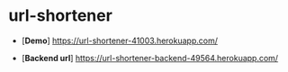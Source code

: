 # url-shortener
* [**Demo**] https://url-shortener-41003.herokuapp.com/

* [**Backend url**] https://url-shortener-backend-49564.herokuapp.com/
